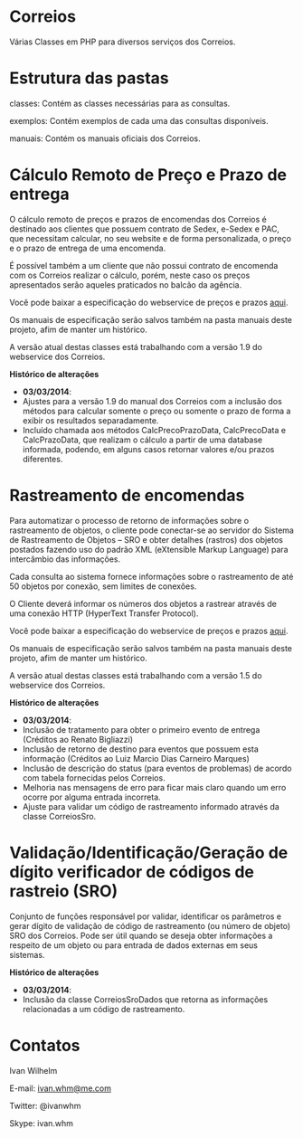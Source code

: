 Correios
========

Várias Classes em PHP para diversos serviços dos Correios.

Estrutura das pastas
====================

classes: Contém as classes necessárias para as consultas.

exemplos: Contém exemplos de cada uma das consultas disponíveis.

manuais: Contém os manuais oficiais dos Correios.


Cálculo Remoto de Preço e Prazo de entrega
==========================================

O cálculo remoto de preços e prazos de encomendas dos Correios é destinado aos clientes que possuem contrato de Sedex, e-Sedex e PAC, que necessitam calcular, no seu website e de forma personalizada, o preço e o prazo de entrega de uma encomenda.
 
É possível também a um cliente que não possui contrato de encomenda com os Correios realizar o cálculo, porém, neste caso os preços apresentados serão aqueles praticados no balcão da agência.

Você pode baixar a especificação do webservice de preços e prazos [aqui](http://www.correios.com.br/webServices/PDF/SCPP_manual_implementacao_calculo_remoto_de_precos_e_prazos.pdf).

Os manuais de especificação serão salvos também na pasta manuais deste projeto, afim de manter um histórico.

A versão atual destas classes está trabalhando com a versão 1.9 do webservice dos Correios.

**Histórico de alterações**

* **03/03/2014**: 
* Ajustes para a versão 1.9 do manual dos Correios com a inclusão dos métodos para calcular somente o preço ou somente o prazo de forma a exibir os resultados separadamente.
* Incluído chamada aos métodos CalcPrecoPrazoData, CalcPrecoData e CalcPrazoData, que realizam o cálculo a partir de uma database informada, podendo, em alguns casos retornar valores e/ou prazos diferentes.


Rastreamento de encomendas
==========================

Para automatizar o processo de retorno de informações sobre o rastreamento de objetos, o cliente pode conectar-se ao servidor do Sistema de Rastreamento de Objetos – SRO e obter detalhes (rastros) dos objetos postados fazendo uso do padrão XML (eXtensible Markup Language) para intercâmbio das informações.

Cada consulta ao sistema fornece informações sobre o rastreamento de até 50 objetos por conexão, sem limites de conexões.

O Cliente deverá informar os números dos objetos a rastrear através de uma conexão HTTP (HyperText Transfer Protocol).

Você pode baixar a especificação do webservice de preços e prazos [aqui](http://blog.correios.com.br/comercioeletronico/wp-content/uploads/2011/10/Guia-Tecnico-Rastreamento-XML-Cliente-Vers%C3%A3o-e-commerce-v-1-5.pdf).

Os manuais de especificação serão salvos também na pasta manuais deste projeto, afim de manter um histórico.

A versão atual destas classes está trabalhando com a versão 1.5 do webservice dos Correios.

**Histórico de alterações**

* **03/03/2014**:
* Inclusão de tratamento para obter o primeiro evento de entrega (Créditos ao Renato Bigliazzi)
* Inclusão de retorno de destino para eventos que possuem esta informação (Créditos ao Luiz Marcio Dias Carneiro Marques)
* Inclusão de descrição do status (para eventos de problemas) de acordo com tabela fornecidas pelos Correios.
* Melhoria nas mensagens de erro para ficar mais claro quando um erro ocorre por alguma entrada incorreta.
* Ajuste para validar um código de rastreamento informado através da classe CorreiosSro.


Validação/Identificação/Geração de dígito verificador de códigos de rastreio (SRO)
==================================================================================

Conjunto de funções responsável por validar, identificar os parâmetros e gerar dígito de validação
de código de rastreamento (ou número de objeto) SRO dos Correios. Pode ser útil quando se deseja obter
informações a respeito de um objeto ou para entrada de dados externas em seus sistemas.

**Histórico de alterações**

* **03/03/2014**:
* Inclusão da classe CorreiosSroDados que retorna as informações relacionadas a um código de rastreamento.

Contatos
========

Ivan Wilhelm

E-mail: ivan.whm@me.com

Twitter: @ivanwhm

Skype: ivan.whm